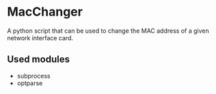 # MacChanger
A python script that can be used to change the MAC address of a given network interface card.

## Used modules
- subprocess
- optparse
